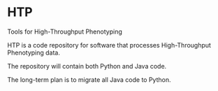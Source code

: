 # HTP
Tools for High-Throughput Phenotyping

HTP is a code repository for software that processes High-Throughput Phenotyping data.

The repository will contain both Python and Java code.

The long-term plan is to migrate all Java code to Python.
